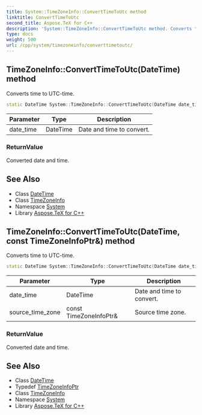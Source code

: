 ```yaml
---
title: System::TimeZoneInfo::ConvertTimeToUtc method
linktitle: ConvertTimeToUtc
second_title: Aspose.TeX for C++
description: 'System::TimeZoneInfo::ConvertTimeToUtc method. Converts time to UTC-time in C++.'
type: docs
weight: 500
url: /cpp/system/timezoneinfo/converttimetoutc/
---
```

## TimeZoneInfo::ConvertTimeToUtc(DateTime) method


Converts time to UTC-time.

```cpp
static DateTime System::TimeZoneInfo::ConvertTimeToUtc(DateTime date_time)
```


| Parameter | Type | Description |
| --- | --- | --- |
| date_time | DateTime | Date and time to convert. |

### ReturnValue

Converted date and time.

## See Also

* Class [DateTime](../../datetime/)
* Class [TimeZoneInfo](../)
* Namespace [System](../../)
* Library [Aspose.TeX for C++](../../../)
## TimeZoneInfo::ConvertTimeToUtc(DateTime, const TimeZoneInfoPtr\&) method


Converts time to UTC-time.

```cpp
static DateTime System::TimeZoneInfo::ConvertTimeToUtc(DateTime date_time, const TimeZoneInfoPtr &source_time_zone)
```


| Parameter | Type | Description |
| --- | --- | --- |
| date_time | DateTime | Date and time to convert. |
| source_time_zone | const TimeZoneInfoPtr\& | Source time zone. |

### ReturnValue

Converted date and time.

## See Also

* Class [DateTime](../../datetime/)
* Typedef [TimeZoneInfoPtr](../../timezoneinfoptr/)
* Class [TimeZoneInfo](../)
* Namespace [System](../../)
* Library [Aspose.TeX for C++](../../../)
